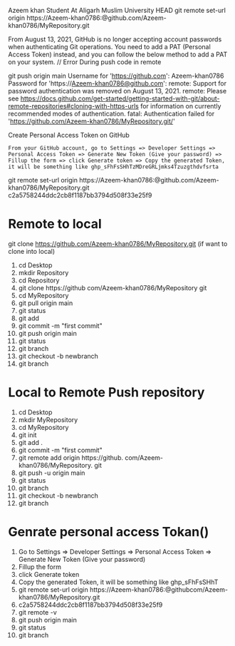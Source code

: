 Azeem khan
Student At Aligarh Muslim University
 HEAD
git remote set-url origin https://Azeem-khan0786:<your-token>@github.com/Azeem-khan0786/MyRepository.git

From August 13, 2021, GitHub is no longer accepting account passwords when authenticating Git operations. You need to add a PAT (Personal Access Token) instead, and you can follow the below method to add a PAT on your system.
// Error During push code in remote

git push origin main Username for 'https://github.com': Azeem-khan0786 Password for 'https://Azeem-khan0786@github.com':  remote: Support for password authentication was removed on August 13, 2021. remote: Please see https://docs.github.com/get-started/getting-started-with-git/about-remote-repositories#cloning-with-https-urls for information on currently recommended modes of authentication. fatal: Authentication failed for 'https://github.com/Azeem-khan0786/MyRepository.git/'

Create Personal Access Token on GitHub
```
From your GitHub account, go to Settings => Developer Settings => Personal Access Token => Generate New Token (Give your password) => Fillup the form => click Generate token => Copy the generated Token,
it will be something like ghp_sFhFsSHhTzMDreGRLjmks4Tzuzgthdvfsrta
```

 git remote set-url origin https://Azeem-khan0786:<your-token>@github.com/Azeem-khan0786/MyRepository.git
 c2a5758244ddc2cb8f1187bb3794d508f33e25f9

# Remote to local 
git clone https://github.com/Azeem-khan0786/MyRepository.git (if want to clone into local)
1. cd Desktop 
2. mkdir Repository
3. cd Repository
4. git clone https://github com/Azeem-khan0786/MyRepository git
5. cd MyRepository
6. git pull origin main
7. git status
8. git add  
9. git commit -m "first commit"
10. git push origin main
11. git status
12. git branch
13. git checkout -b newbranch
14. git branch

# Local to Remote Push repository
1. cd Desktop 
2. mkdir MyRepository
3. cd MyRepository
4. git init
5. git add . 
6. git commit -m "first commit"
7. git remote add origin https://github. com/Azeem-khan0786/MyRepository. git
8. git push -u origin main
9. git status
10. git branch
11. git checkout -b newbranch
12. git branch

# Genrate personal access Tokan()
1. Go to Settings => Developer Settings => Personal Access Token => Generate New Token (Give your password)
2. Fillup the form
3. click Generate token
4. Copy the generated Token, it will be something like ghp_sFhFsSHhT
5. git remote set-url origin https://Azeem-khan0786:<your-token>@githubcom/Azeem-khan0786/MyRepository.git
6. c2a5758244ddc2cb8f1187bb3794d508f33e25f9
7. git remote -v
8. git push origin main
9. git status
10. git branch
